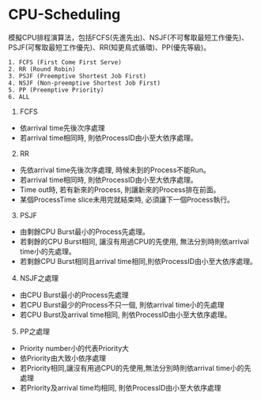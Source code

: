 # CPU-Scheduling
模擬CPU排程演算法，包括FCFS(先進先出)、NSJF(不可奪取最短工作優先)、PSJF(可奪取最短工作優先)、RR(知更鳥式循環)、PP(優先等級)。

    1. FCFS (First Come First Serve)
    2. RR (Round Robin)
    3. PSJF (Preemptive Shortest Job First)
    4. NSJF (Non-preemptive Shortest Job First)
    5. PP (Preemptive Priority)
    6. ALL

1. FCFS
  * 依arrival time先後次序處理
  * 若arrival time相同時, 則依ProcessID由小至大依序處理。

2. RR
  * 先依arrival time先後次序處理, 時候未到的Process不能Run。
  * 若arrival time相同時, 則依ProcessID由小至大依序處理。
  * Time out時, 若有新來的Process, 則讓新來的Process排在前面。
  * 某個ProcessTime slice未用完就結束時, 必須讓下一個Process執行。

3. PSJF
  * 由剩餘CPU Burst最小的Process先處理。
  * 若剩餘的CPU Burst相同, 讓沒有用過CPU的先使用, 無法分別時則依arrival time小的先處理。
  * 若剩餘CPU Burst相同且arrival time相同,則依ProcessID由小至大依序處理。
  
4. NSJF之處理
  * 由CPU Burst最小的Process先處理
  * 若CPU Burst最少的Process不只一個, 則依arrival time小的先處理
  * 若CPU Burst及arrival time相同, 則依ProcessID由小至大依序處理。
  
5. PP之處理
  * Priority number小的代表Priority大
  * 依Priority由大致小依序處理
  * 若Priority相同,讓沒有用過CPU的先使用,無法分別時則依arrival time小的先處理
  * 若Priority及arrival time均相同, 則依ProcessID由小至大依序處理
  
